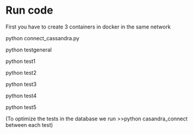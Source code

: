 # Run code
First you have to create 3 containers in docker in the same network

python connect_cassandra.py

python testgeneral

python test1

python test2

python test3

python test4

python test5


(To optimize the tests in the database we run >>python casandra_connect between each test)
